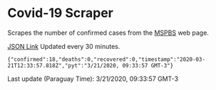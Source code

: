 # Covid-19 Scraper

Scrapes the number of confirmed cases from the [MSPBS](https://www.mspbs.gov.py/covid-19.php) web page.

[JSON Link](https://jmayalag.github.io/covid19-scrape/cases.json)
Updated every 30 minutes.
```
{"confirmed":18,"deaths":0,"recovered":0,"timestamp":"2020-03-21T12:33:57.818Z","pyt":"3/21/2020, 09:33:57 GMT-3"}
```
Last update (Paraguay Time): 3/21/2020, 09:33:57 GMT-3